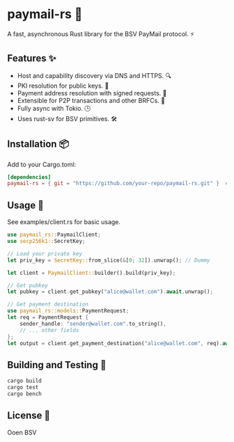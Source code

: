 # paymail-rs 🚀

A fast, asynchronous Rust library for the BSV PayMail protocol. ⚡

## Features ✨

- Host and capability discovery via DNS and HTTPS. 🔍
- PKI resolution for public keys. 🔑
- Payment address resolution with signed requests. 💸
- Extensible for P2P transactions and other BRFCs. 🔗
- Fully async with Tokio. 🕒
- Uses rust-sv for BSV primitives. 🛠️

## Installation 📦

Add to your Cargo.toml:

```toml
[dependencies]
paymail-rs = { git = "https://github.com/your-repo/paymail-rs.git" }  # Until published
```

## Usage 📝

See examples/client.rs for basic usage.

```rust
use paymail_rs::PaymailClient;
use secp256k1::SecretKey;

// Load your private key
let priv_key = SecretKey::from_slice(&[0; 32]).unwrap(); // Dummy

let client = PaymailClient::builder().build(priv_key);

// Get pubkey
let pubkey = client.get_pubkey("alice@wallet.com").await.unwrap();

// Get payment destination
use paymail_rs::models::PaymentRequest;
let req = PaymentRequest {
    sender_handle: "sender@wallet.com".to_string(),
    // ... other fields
};
let output = client.get_payment_destination("alice@wallet.com", req).await.unwrap();
```

## Building and Testing 🧪

```sh
cargo build
cargo test
cargo bench
```

## License 📄

Ooen BSV
